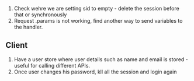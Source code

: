 1. Check wehre we are setting sid to empty - delete the session before that or synchronously
2. Request .params is not working, find another way to send variables to the handler.

## Client

1. Have a user store where user details such as name and email is stored - useful for calling different APIs.
2. Once user changes his password, kll all the session and login again
